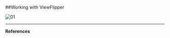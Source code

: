 ##Working with ViewFlipper

![01](https://raw.githubusercontent.com/mhdr/AndroidSamples/master/083/images/01.gif "01")

***

**References**


